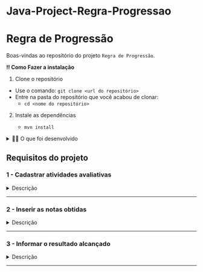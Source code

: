 # Java-Project-Regra-Progressao

# Regra de Progressão

Boas-vindas ao repositório do projeto `Regra de Progressão`.  


   <summary><strong>‼ Como Fazer a instalação </strong></summary>

1. Clone o repositório

- Use o comando: `git clone <url do repositório>`
- Entre na pasta do repositório que você acabou de clonar:
    - `cd <nome do repositório>`

2. Instale as dependências

    - `mvn install`

<details>
  <summary>👨‍💻 O que foi desenvolvido</summary><br />

Descubra seu caminho para o sucesso com a Trybe!

Na Trybe, uma escola inovadora, nossas avaliações são conduzidas em períodos de 21 dias, repletos de desafios e oportunidades de aprendizado. Cada período é composto de uma variedade de seções instigantes, abrangendo conteúdos teóricos e atividades práticas que avaliam o seu progresso. Projetos empolgantes, exercícios envolventes, quizzes instigantes e atividades de carreira, além de propor situações reais de mercado para o desenvolvimento de habilidades pessoais, compõem a trilha para o seu crescimento profissional.

A cada período, o objetivo da pessoa estudante é alcançar 85% dos pontos adiquiridos nas atividades avaliativas. Cada uma dessas atividades vale até 100%, porém cada atividade com um peso diferente. Isto é, a nota final é uma média ponderada de todas as atividades avaliativas do período. É com essa pontuação que você avança na formação, alcançando novos patamares de conhecimento e habilidades.

Ao final de cada período, duas possibilidades se abrem diante de você: a Aprovação ou a Reprovação. Seu desempenho determinará qual caminho seguir. Atingindo a pontuação mínima exigida para o período, você conquista a Aprovação, avançando para o próximo período e prosseguindo com sua turma. É um passo à frente em direção ao seu sucesso!

Porém, caso não alcance a pontuação mínima, não se preocupe! A Reprovação não é um obstáculo, mas uma oportunidade de aprimoramento. Você poderá refazer o mesmo período na próxima turma disponível, fortalecendo seus conhecimentos e suas habilidades até alcançar a Aprovação desejada.

E agora, a grande novidade! Para facilitar sua jornada e auxiliar na gestão das atividades avaliativas, iremos implementar um programa em Java com uma interface intuitiva no terminal, que permitirá:

a. Cadastrar atividades avaliativas para o período, seja exercícios ou projetos. Assim, você terá um controle completo sobre suas tarefas e metas.

b. Inserir as notas dos exercícios e projetos cadastrados para o período. O programa calculará automaticamente o percentual alcançado, revelando seu desempenho de forma nítida e objetiva.

c. Com base no percentual alcançado, você descobrirá se foi aprovado ou reprovado. A mágica acontece quando você supera o limite de 85%. É a sua passagem para o próximo período, uma conquista a ser comemorada!

Chegou a hora de embarcar nesse projeto desafiador e inspirador na Trybe! O programa em Java será seu aliado nessa caminhada, tornando seu aprendizado ainda mais dinâmico e empolgante.

Prepare-se para abraçar o futuro e transformar sua vida. Aventure-se, aprenda e alcance o sucesso com a gente!

</details>


## Requisitos do projeto

### 1 - Cadastrar atividades avaliativas

<details>
  <summary>Descrição</summary><br />

Como regra de negócio, você deve permitir à pessoa estudante que cadastre as atividades avaliativas para o período atual, que podem ser do tipo exercícios ou projetos. Cada atividade deve ter um nome descritivo que identifique sua natureza e um peso atribuída a ela.
Certifique-se de que a pessoa estudante possa cadastrar quantas atividades forem necessárias, para que todas sejam levadas em consideração no cálculo do percentual alcançado. É necessário que a soma de todos os pesos atinga o valor de 100.

Por exemplo, digamos que temos três atividades avaliativa em um dado período. O exercício alfa com peso 30, o exercício beta com peso 10 e o projeto gama com peso 60. Note que o somatório de todos os pesos (30+10+60) precisa, necessariamente, ser 100. Digamos que uma pessoa estudante atingiu a nota de 65 para o exercício alfa, 100 para o exercício beta e 93 no projeto gama, com isso o cálculo da nota final do período faz se:

$` {(30*65) + (10*100) + (60*93)\over(30+10+60)} = 85,3 `$

Assim, a nota dessa pessoa estudante no período foi de 85,3%.

A fórmula é:

$` {(Peso1*Nota1) + (Peso2*Nota2) + ... + (PesoN*NotaN)\over(Peso1 + Peso2 + ... + PesoN)} = NotaFinal `$

O programa deve seguir as seguintes regras:

- Exibir a mensagem `Digite a quantidade de atividades para cadastrar: ` para saber quantas atividades serão cadastradas para o período e salvar essa informação.
- Dado o número de atividades, repetir as mensagens `Digite o nome da atividade N: ` e `Digite o peso da atividade N:`  para salvar o nome da atividade e seu respectivo peso, sendo N o número da atividade.

_**Nota: As mensagens devem ser EXATAMENTE iguais como sugerido, caso contrario os testes irão falhar**_

Exemplo:

```bash
Digite a quantidade de atividades para cadastrar:
3
Digite o nome da atividade 1:
Projeto Lista de Tarefas
Digite o peso da atividade 1: 
30
Digite o nome da atividade 2:
Projeto Lista de Compras
Digite o peso da atividade 2: 
30
Digite o nome da atividade 3:
Projeto Jogo de Advinhação
Digite o peso da atividade 3: 
40
```

</details>

---

### 2 - Inserir as notas obtidas

<details>
  <summary>Descrição</summary><br />

Para cumprir este requisito, a pessoa estudante precisa ter a capacidade de inserir as notas obtidas em cada exercício ou projeto onde acabou de cadastrar seu nome e peso para o período em questão. Essas notas devem ser armazenadas para posteriormente às atividades correspondentes. Certifique-se de que o programa permita a inserção das notas de forma nítida e intuitiva, para que a pessoa estudante possa registrar sua pontuação em cada atividade avaliativa.

Em outras palavras:

- Repita para cada atividade cadastrada no período a mensagem `Digite a nota obtida para [Nome da Atividade]:` para obter sua respectiva nota.

Exemplo, continuando o exemplo anterior:

```bash
Digite a quantidade de atividades para cadastrar:
3
Digite o nome da atividade 1:
Projeto Lista de Tarefas
Digite o peso da atividade 1: 
30
Digite a nota obtida para Projeto Lista de Tarefas:
22
Digite o nome da atividade 2:
Projeto Lista de Compras
Digite o peso da atividade 2: 
30
Digite a nota obtida para Projeto Lista de Compras:
30
Digite o nome da atividade 3:
Projeto Jogo de Advinhação
Digite o peso da atividade 3: 
40
Digite a nota obtida para Projeto Jogo de Advinhação:
35
```

</details>

---

### 3 - Informar o resultado alcançado

<details>
  <summary>Descrição</summary><br />

A fim de avaliar o desempenho da pessoa estudante, é necessário calcular o percentual alcançado com base nas notas obtidas nas atividades avaliativas cadastradas. Após inserir todas as notas, o programa deve realizar o cálculo automático do percentual alcançado, considerando o peso de cada atividade. Em seguida, compare esse percentual com o valor de referência de 85%. Se o percentual for menor que 85%, a pessoa estudante será considerada reprovada. Caso contrário, com um percentual igual ou superior a 85%, ela será aprovada.

Em outras palavras:

- Após calcular o resultado considerando a nota de todas as atividades, utilize a mensagem:
- `Parabéns! Você alcançou [resultado]%! E temos o prazer de informar que você obteve aprovação!`; ou
- `Lamentamos informar que, com base na sua pontuação alcançada neste período, [resultado]%, você não atingiu a pontuação mínima necessária para sua aprovação.

Exemplos:

```bash
Parabéns! Você alcançou 87%! E temos o prazer de informar que você obteve aprovação! 
```

```bash
Lamentamos informar que, com base na sua pontuação alcançada neste período, 70%, você não atingiu a pontuação mínima necessária para sua aprovação.
```

</details>

---

